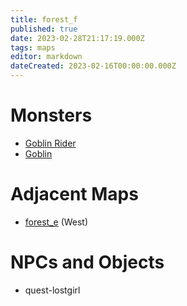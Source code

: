 ```yaml
---
title: forest_f
published: true
date: 2023-02-28T21:17:19.000Z
tags: maps
editor: markdown
dateCreated: 2023-02-16T00:00:00.000Z
---
```



# Monsters
 * [Goblin Rider](/monsters/goblin-rider)
 * [Goblin](/monsters/goblin)

# Adjacent Maps
 * [forest_e](/maps/forest_e) (West)

# NPCs and Objects
 * quest-lostgirl
